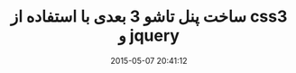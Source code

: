 ---
layout: post
title: "ساخت پنل تاشو 3 بعدی با  استفاده از css3 و jquery "
date: 2015-05-07 20:41:12
section: article
tags: jquery animate css
link: "http://roocket.ir/articles/%D8%B3%D8%A7%D8%AE%D8%AA-%D9%BE%D9%86%D9%84-%D8%AA%D8%A7%D8%B4%D9%88-3-%D8%A8%D8%B9%D8%AF%DB%8C-%D8%A8%D8%A7--%D8%A7%D8%B3%D8%AA%D9%81%D8%A7%D8%AF%D9%87-%D8%A7%D8%B2-css3-%D9%88-jquery-"
user: "نوید کاشانی"
user_link: "http://navid.kashani.ir/"
---